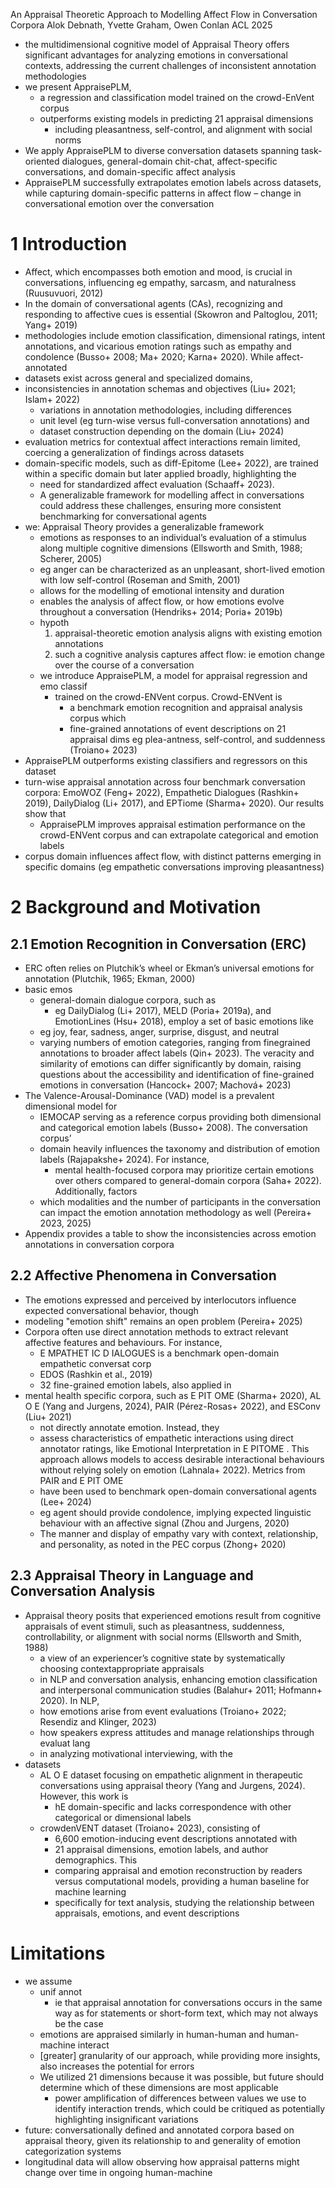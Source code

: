 An Appraisal Theoretic Approach to Modelling Affect Flow in Conversation Corpora
Alok Debnath, Yvette Graham, Owen Conlan
ACL 2025

* the multidimensional cognitive model of Appraisal Theory offers
  significant advantages for analyzing emotions in conversational contexts,
  addressing the current challenges of inconsistent annotation methodologies
* we present AppraisePLM,
  * a regression and classification model trained on the crowd-EnVent corpus
  * outperforms existing models in predicting 21 appraisal dimensions
    * including pleasantness, self-control, and alignment with social norms
* We apply AppraisePLM to diverse conversation datasets spanning
  task-oriented dialogues, general-domain chit-chat,
  affect-specific conversations, and domain-specific affect analysis
* AppraisePLM successfully extrapolates emotion labels across datasets, while
  capturing domain-specific patterns in affect flow – change in conversational
  emotion over the conversation

# 1 Introduction

* Affect, which encompasses both emotion and mood, is crucial in conversations,
  influencing eg empathy, sarcasm, and naturalness (Ruusuvuori, 2012)
* In the domain of conversational agents (CAs), recognizing and responding to
  affective cues is essential (Skowron and Paltoglou, 2011; Yang+ 2019)
* methodologies include emotion classification, dimensional ratings, intent
  annotations, and vicarious emotion ratings such as empathy and condolence
  (Busso+ 2008; Ma+ 2020; Karna+ 2020). While affect-annotated
* datasets exist across general and specialized domains,
* inconsistencies in annotation schemas and objectives (Liu+ 2021; Islam+ 2022)
  * variations in annotation methodologies, including differences
  * unit level (eg turn-wise versus full-conversation annotations) and
  * dataset construction depending on the domain (Liu+ 2024)
* evaluation metrics for contextual affect interactions remain limited, coercing
  a generalization of findings across datasets
* domain-specific models, such as diff-Epitome (Lee+ 2022), are trained within
  a specific domain but later applied broadly, highlighting the
  * need for standardized affect evaluation (Schaaff+ 2023).
  * A generalizable framework for modelling affect in conversations could
    address these challenges, ensuring more consistent benchmarking for
    conversational agents
* we: Appraisal Theory provides a generalizable framework
  * emotions as responses to an individual’s evaluation of a stimulus along
    multiple cognitive dimensions (Ellsworth and Smith, 1988; Scherer, 2005)
  * eg anger can be characterized as an unpleasant, short-lived emotion with low
    self-control (Roseman and Smith, 2001)
  * allows for the modelling of emotional intensity and duration
  * enables the analysis of affect flow, or
    how emotions evolve throughout a conversation (Hendriks+ 2014; Poria+ 2019b)
  * hypoth
    1. appraisal-theoretic emotion analysis
      aligns with existing emotion annotations
    2. such a cognitive analysis captures affect flow:
      ie emotion change over the course of a conversation
  * we introduce AppraisePLM, a model for appraisal regression and emo classif
    * trained on the crowd-ENVent corpus. Crowd-ENVent is
      * a benchmark emotion recognition and appraisal analysis corpus which
      * fine-grained annotations of event descriptions on 21 appraisal dims
        eg plea-antness, self-control, and suddenness (Troiano+ 2023)
* AppraisePLM outperforms existing classifiers and regressors on this dataset
* turn-wise appraisal annotation across four benchmark conversation corpora:
  EmoWOZ (Feng+ 2022), Empathetic Dialogues (Rashkin+ 2019),
  DailyDialog (Li+ 2017), and EPTiome (Sharma+ 2020). Our results show that
  * AppraisePLM improves appraisal estimation performance on the crowd-ENVent
    corpus and can extrapolate categorical and emotion labels
* corpus domain influences affect flow, with distinct patterns emerging in
  specific domains (eg empathetic conversations improving pleasantness)

# 2 Background and Motivation

## 2.1 Emotion Recognition in Conversation (ERC)

* ERC often relies on Plutchik’s wheel or Ekman’s universal emotions for
  annotation (Plutchik, 1965; Ekman, 2000)
* basic emos
  * general-domain dialogue corpora, such as
    * eg DailyDialog (Li+ 2017), MELD (Poria+ 2019a), and EmotionLines (Hsu+
      2018), employ a set of basic emotions like
  * eg joy, fear, sadness, anger, surprise, disgust, and neutral
  * varying numbers of emotion categories, ranging from finegrained annotations
    to broader affect labels (Qin+ 2023). The veracity and similarity of
    emotions can differ significantly by domain, raising questions about the
    accessibility and identification of fine-grained emotions in conversation
    (Hancock+ 2007; Machová+ 2023)
* The Valence-Arousal-Dominance (VAD) model is a prevalent dimensional model for
  * IEMOCAP serving as a reference corpus providing both dimensional and
    categorical emotion labels (Busso+ 2008). The conversation corpus’
  * domain heavily influences the taxonomy and distribution of emotion labels
    (Rajapakshe+ 2024). For instance,
    * mental health-focused corpora may prioritize certain emotions over others
      compared to general-domain corpora (Saha+ 2022). Additionally, factors
  * which modalities and the number of participants in the conversation can
    impact the emotion annotation methodology as well (Pereira+ 2023, 2025)
* Appendix provides a table to show the inconsistencies across emotion
  annotations in conversation corpora

## 2.2 Affective Phenomena in Conversation

* The emotions expressed and perceived by interlocutors influence expected
  conversational behavior, though
* modeling "emotion shift" remains an open problem (Pereira+ 2025)
* Corpora often use direct annotation methods to extract relevant affective
  features and behaviours. For instance,
  * E MPATHET IC D IALOGUES is a benchmark open-domain empathetic conversat corp
  * EDOS (Rashkin et al., 2019)
  * 32 fine-grained emotion labels, also applied in
* mental health specific corpora, such as E PIT OME (Sharma+ 2020), AL O E
  (Yang and Jurgens, 2024), PAIR (Pérez-Rosas+ 2022), and ESConv (Liu+ 2021)
  * not directly annotate emotion. Instead, they
  * assess characteristics of empathetic interactions using direct annotator
    ratings, like Emotional Interpretation in E PITOME . This approach allows
    models to access desirable interactional behaviours without relying solely
    on emotion (Lahnala+ 2022). Metrics from PAIR and E PIT OME
  * have been used to benchmark open-domain conversational agents (Lee+ 2024)
  * eg agent should provide condolence, implying expected linguistic behaviour
    with an affective signal (Zhou and Jurgens, 2020)
  * The manner and display of empathy vary with context, relationship, and
    personality, as noted in the PEC corpus (Zhong+ 2020)

## 2.3 Appraisal Theory in Language and Conversation Analysis

* Appraisal theory posits that
  experienced emotions result from cognitive appraisals of event stimuli,
  such as pleasantness, suddenness, controllability, or alignment with social
  norms (Ellsworth and Smith, 1988)
  * a view of an experiencer’s cognitive state by systematically choosing
    contextappropriate appraisals
  * in NLP and conversation analysis, enhancing emotion classification and
    interpersonal communication studies (Balahur+ 2011; Hofmann+ 2020). In NLP,
  * how emotions arise from event evaluations
    (Troiano+ 2022; Resendiz and Klinger, 2023)
  * how speakers express attitudes and manage relationships through evaluat lang
  * in analyzing motivational interviewing, with the
* datasets
  * AL O E dataset focusing on empathetic alignment in therapeutic conversations
    using appraisal theory (Yang and Jurgens, 2024). However, this work is
    * hE domain-specific and lacks correspondence with other categorical or
      dimensional labels
  * crowdenVENT dataset (Troiano+ 2023), consisting of
    * 6,600 emotion-inducing event descriptions annotated with
    * 21 appraisal dimensions, emotion labels, and author demographics. This
    * comparing appraisal and emotion reconstruction by readers versus
      computational models, providing a human baseline for machine learning
    * specifically for text analysis, studying the
      relationship between appraisals, emotions, and event descriptions

# Limitations

* we assume
  * unif annot
    * ie that appraisal annotation for conversations occurs in the same way as
      for statements or short-form text, which may not always be the case
  * emotions are appraised similarly in human-human and human-machine interact
  * [greater] granularity of our approach, while providing more insights, also
    increases the potential for errors
  * We utilized 21 dimensions because it was possible, but
    future should determine which of these dimensions are most applicable
    * power amplification of differences between values
      we use to identify interaction trends, which
      could be critiqued as potentially highlighting insignificant variations
* future: conversationally defined and annotated corpora based on appraisal
  theory, given its relationship to and generality of emotion categorization
  systems
* longitudinal data will allow observing
  how appraisal patterns might change over time in ongoing human-machine
